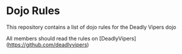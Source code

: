 Dojo Rules
==========

This repository contains a list of dojo rules for the Deadly Vipers dojo

All members should read the rules on [DeadlyVipers] (https://github.com/deadlyvipers)

